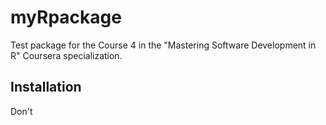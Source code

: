 
# myRpackage

<!-- badges: start -->
<!-- badges: end -->

Test package for the Course 4 in the "Mastering Software Development in R"
Coursera specialization. 

## Installation

Don't


